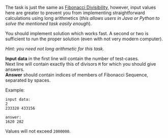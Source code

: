 <!-- #Title -->

The task is just the same as [Fibonacci Divisibility](./fibonacci-divisibility), however, input values here are greater
to prevent you from implementing straightforward calculations using long arithmetics (*this allows users in Java
or Python to solve the mentioned task easily enough*).

You should implement solution which works fast. A second or two is sufficient to run the proper solution (even with
not very modern computer).

*Hint: you need not long arithmetic for this task.*

**Input data** in the first line will contain the number of test-cases.  
Next line will contain exactly this of divisors `M` for which you should give answers.  
**Answer** should contain indices of members of Fibonacci Sequence, separated by spaces.

Example:

    input data:
	2
	233328 433156
	
	answer:
	1620 282

Values will not exceed `2000000`.
